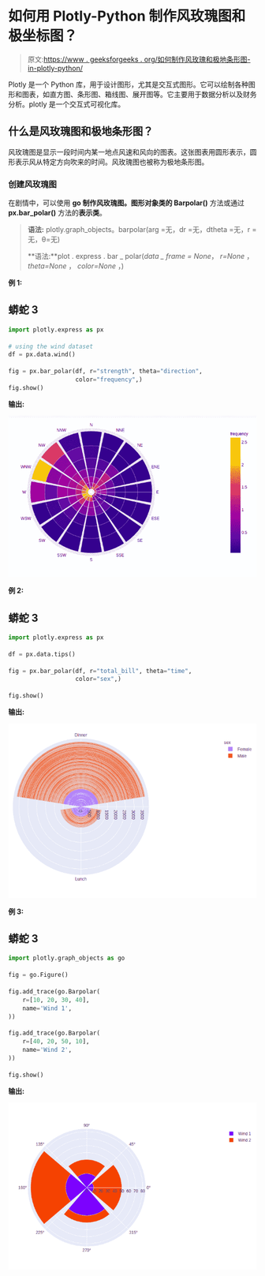 # 如何用 Plotly-Python 制作风玫瑰图和极坐标图？

> 原文:[https://www . geeksforgeeks . org/如何制作风玫瑰和极地条形图-in-plotly-python/](https://www.geeksforgeeks.org/how-to-make-wind-rose-and-polar-bar-charts-in-plotly-python/)

Plotly 是一个 Python 库，用于设计图形，尤其是交互式图形。它可以绘制各种图形和图表，如直方图、条形图、箱线图、展开图等。它主要用于数据分析以及财务分析。plotly 是一个交互式可视化库。

## 什么是风玫瑰图和极地条形图？

风玫瑰图是显示一段时间内某一地点风速和风向的图表。这张图表用圆形表示，圆形表示风从特定方向吹来的时间。风玫瑰图也被称为极地条形图。

### 创建风玫瑰图

在剧情中，可以使用 **go 制作风玫瑰图。**图形对象类**的 Barpolar()** 方法或通过 **px.bar_polar()** 方法的**表示类**。

> **语法:** plotly.graph_objects。barpolar(arg =无，dr =无，dtheta =无，r =无，θ=无)
> 
> **语法:**plot . express . bar _ polar(*data _ frame = None*， *r=None* ， *theta=None* ， *color=None* ，)

**例 1:**

## 蟒蛇 3

```py
import plotly.express as px

# using the wind dataset
df = px.data.wind()

fig = px.bar_polar(df, r="strength", theta="direction",
                   color="frequency",)
fig.show()
```

**输出:**

![](img/a5538ed1226c000140ddb2537023b484.png)

**例 2:**

## 蟒蛇 3

```py
import plotly.express as px

df = px.data.tips()

fig = px.bar_polar(df, r="total_bill", theta="time",
                   color="sex",)

fig.show()
```

**输出:**

![](img/97827e44660b2cd0758c9c331a393a22.png)

**例 3:**

## 蟒蛇 3

```py
import plotly.graph_objects as go

fig = go.Figure()

fig.add_trace(go.Barpolar(
    r=[10, 20, 30, 40],
    name='Wind 1',
))

fig.add_trace(go.Barpolar(
    r=[40, 20, 50, 10],
    name='Wind 2',
))

fig.show()
```

**输出:**

![](img/531d37258e5996c758a2ca007f93bebf.png)